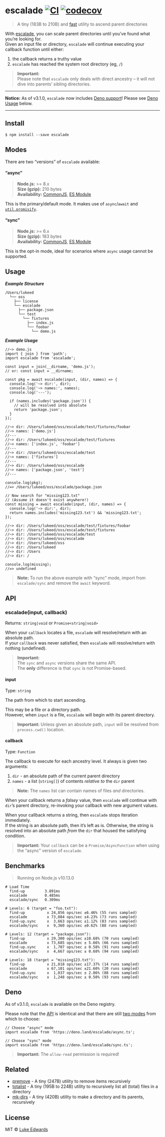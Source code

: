 escalade [![CI](https://github.com/lukeed/escalade/workflows/CI/badge.svg)](https://github.com/lukeed/escalade/actions) [![codecov](https://badgen.now.sh/codecov/c/github/lukeed/escalade)](https://codecov.io/gh/lukeed/escalade)
===================================================================================================================================================================================================================================

> A tiny (183B to 210B) and [fast](#benchmarks) utility to ascend parent directories

With [escalade](https://en.wikipedia.org/wiki/Escalade), you can scale parent directories until you’ve found what you’re looking for.  
Given an input file or directory, `escalade` will continue executing your callback function until either:

1.  the callback returns a truthy value
2.  `escalade` has reached the system root directory (eg, `/`)

> **Important:**  
> Please note that `escalade` only deals with direct ancestry – it will not dive into parents’ sibling directories.

------------------------------------------------------------------------

**Notice:** As of v3.1.0, `escalade` now includes [Deno support](http://deno.land/x/escalade)! Please see [Deno Usage](#deno) below.

------------------------------------------------------------------------

Install
-------

    $ npm install --save escalade

Modes
-----

There are two “versions” of `escalade` available:

#### “async”

> **Node.js:** &gt;= 8.x  
> **Size (gzip):** 210 bytes  
> **Availability:** [CommonJS](https://unpkg.com/escalade/dist/index.js), [ES Module](https://unpkg.com/escalade/dist/index.mjs)

This is the primary/default mode. It makes use of `async`/`await` and [`util.promisify`](https://nodejs.org/api/util.html#util_util_promisify_original).

#### “sync”

> **Node.js:** &gt;= 6.x  
> **Size (gzip):** 183 bytes  
> **Availability:** [CommonJS](https://unpkg.com/escalade/sync/index.js), [ES Module](https://unpkg.com/escalade/sync/index.mjs)

This is the opt-in mode, ideal for scenarios where `async` usage cannot be supported.

Usage
-----

***Example Structure***

    /Users/lukeed
      └── oss
        ├── license
        └── escalade
          ├── package.json
          └── test
            └── fixtures
              ├── index.js
              └── foobar
                └── demo.js

***Example Usage***

    //~> demo.js
    import { join } from 'path';
    import escalade from 'escalade';

    const input = join(__dirname, 'demo.js');
    // or: const input = __dirname;

    const pkg = await escalade(input, (dir, names) => {
      console.log('~> dir:', dir);
      console.log('~> names:', names);
      console.log('---');

      if (names.includes('package.json')) {
        // will be resolved into absolute
        return 'package.json';
      }
    });

    //~> dir: /Users/lukeed/oss/escalade/test/fixtures/foobar
    //~> names: ['demo.js']
    //---
    //~> dir: /Users/lukeed/oss/escalade/test/fixtures
    //~> names: ['index.js', 'foobar']
    //---
    //~> dir: /Users/lukeed/oss/escalade/test
    //~> names: ['fixtures']
    //---
    //~> dir: /Users/lukeed/oss/escalade
    //~> names: ['package.json', 'test']
    //---

    console.log(pkg);
    //=> /Users/lukeed/oss/escalade/package.json

    // Now search for "missing123.txt"
    // (Assume it doesn't exist anywhere!)
    const missing = await escalade(input, (dir, names) => {
      console.log('~> dir:', dir);
      return names.includes('missing123.txt') && 'missing123.txt';
    });

    //~> dir: /Users/lukeed/oss/escalade/test/fixtures/foobar
    //~> dir: /Users/lukeed/oss/escalade/test/fixtures
    //~> dir: /Users/lukeed/oss/escalade/test
    //~> dir: /Users/lukeed/oss/escalade
    //~> dir: /Users/lukeed/oss
    //~> dir: /Users/lukeed
    //~> dir: /Users
    //~> dir: /

    console.log(missing);
    //=> undefined

> **Note:** To run the above example with “sync” mode, import from `escalade/sync` and remove the `await` keyword.

API
---

### escalade(input, callback)

Returns: `string|void` or `Promise<string|void>`

When your `callback` locates a file, `escalade` will resolve/return with an absolute path.  
If your `callback` was never satisfied, then `escalade` will resolve/return with nothing (undefined).

> **Important:**  
> The `sync` and `async` versions share the same API.  
> The **only** difference is that `sync` is not Promise-based.

#### input

Type: `string`

The path from which to start ascending.

This may be a file or a directory path.  
However, when `input` is a file, `escalade` will begin with its parent directory.

> **Important:** Unless given an absolute path, `input` will be resolved from `process.cwd()` location.

#### callback

Type: `Function`

The callback to execute for each ancestry level. It always is given two arguments:

1.  `dir` - an absolute path of the current parent directory
2.  `names` - a list (`string[]`) of contents *relative to* the `dir` parent

> **Note:** The `names` list can contain names of files *and* directories.

When your callback returns a *falsey* value, then `escalade` will continue with `dir`’s parent directory, re-invoking your callback with new argument values.

When your callback returns a string, then `escalade` stops iteration immediately.  
If the string is an absolute path, then it’s left as is. Otherwise, the string is resolved into an absolute path *from* the `dir` that housed the satisfying condition.

> **Important:** Your `callback` can be a `Promise/AsyncFunction` when using the “async” version of `escalade`.

Benchmarks
----------

> Running on Node.js v10.13.0

    # Load Time
      find-up         3.891ms
      escalade        0.485ms
      escalade/sync   0.309ms

    # Levels: 6 (target = "foo.txt"):
      find-up          x 24,856 ops/sec ±6.46% (55 runs sampled)
      escalade         x 73,084 ops/sec ±4.23% (73 runs sampled)
      find-up.sync     x  3,663 ops/sec ±1.12% (83 runs sampled)
      escalade/sync    x  9,360 ops/sec ±0.62% (88 runs sampled)

    # Levels: 12 (target = "package.json"):
      find-up          x 29,300 ops/sec ±10.68% (70 runs sampled)
      escalade         x 73,685 ops/sec ± 5.66% (66 runs sampled)
      find-up.sync     x  1,707 ops/sec ± 0.58% (91 runs sampled)
      escalade/sync    x  4,667 ops/sec ± 0.68% (94 runs sampled)

    # Levels: 18 (target = "missing123.txt"):
      find-up          x 21,818 ops/sec ±17.37% (14 runs sampled)
      escalade         x 67,101 ops/sec ±21.60% (20 runs sampled)
      find-up.sync     x  1,037 ops/sec ± 2.86% (88 runs sampled)
      escalade/sync    x  1,248 ops/sec ± 0.50% (93 runs sampled)

Deno
----

As of v3.1.0, `escalade` is available on the Deno registry.

Please note that the [API](#api) is identical and that there are still [two modes](#modes) from which to choose:

    // Choose "async" mode
    import escalade from 'https://deno.land/escalade/async.ts';

    // Choose "sync" mode
    import escalade from 'https://deno.land/escalade/sync.ts';

> **Important:** The `allow-read` permission is required!

Related
-------

-   [premove](https://github.com/lukeed/premove) - A tiny (247B) utility to remove items recursively
-   [totalist](https://github.com/lukeed/totalist) - A tiny (195B to 224B) utility to recursively list all (total) files in a directory
-   [mk-dirs](https://github.com/lukeed/mk-dirs) - A tiny (420B) utility to make a directory and its parents, recursively

License
-------

MIT © [Luke Edwards](https://lukeed.com)
